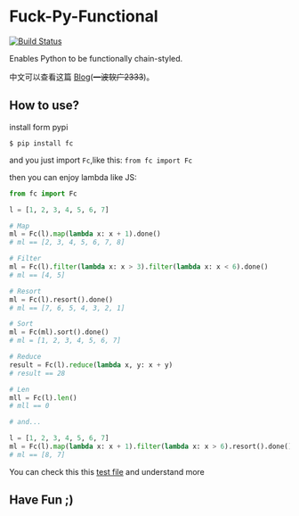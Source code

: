 # Fuck-Py-Functional

[![Build Status](https://travis-ci.org/Thoxvi/Function-Chain-Python.svg?branch=master)](https://travis-ci.org/Thoxvi/Function-Chain-Python)

Enables Python to be functionally chain-styled.

中文可以查看这篇 [Blog](https://blog.thoxvi.com/2018/05/17/Fuck%E8%BF%99%E4%B8%AA%E4%B8%96%E7%95%8C%E4%B8%8D%E5%A4%9F%E5%A5%BD%E7%9A%84%E4%B8%9C%E8%A5%BF/)(~~一波软广2333~~)。

## How to use?

install form pypi

```
$ pip install fc
```

and you just import `Fc`,like this: `from fc import Fc`

then you can enjoy lambda like JS:

```python
from fc import Fc

l = [1, 2, 3, 4, 5, 6, 7]

# Map
ml = Fc(l).map(lambda x: x + 1).done()
# ml == [2, 3, 4, 5, 6, 7, 8]

# Filter
ml = Fc(l).filter(lambda x: x > 3).filter(lambda x: x < 6).done()
# ml == [4, 5]

# Resort
ml = Fc(l).resort().done()
# ml == [7, 6, 5, 4, 3, 2, 1]

# Sort
ml = Fc(ml).sort().done()
# ml = [1, 2, 3, 4, 5, 6, 7]

# Reduce
result = Fc(l).reduce(lambda x, y: x + y)
# result == 28

# Len
mll = Fc(l).len()
# mll == 0

# and...

l = [1, 2, 3, 4, 5, 6, 7]
ml = Fc(l).map(lambda x: x + 1).filter(lambda x: x > 6).resort().done()
# ml == [8, 7]
```

You can check this this [test file](./tests/test_fc.py) and understand more

## Have Fun ;)
